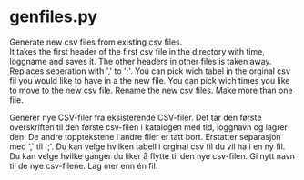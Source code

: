 # genfiles.py
Generate new csv files from existing csv files.  
It takes the first header of the first csv file in the directory with time, loggname and saves it. 
The other headers in other files is taken away.  Replaces seperation with ',' to ';'. 
You can pick wich tabel in the orginal csv fil you would like to have in a the new file. 
You can pick wich times you like to move to the new csv file. 
Rename the new csv files. 
Make more than one file.

Generer nye CSV-filer fra eksisterende CSV-filer.
Det tar den første overskriften til den første csv-filen i katalogen med tid, loggnavn og lagrer den. De andre topptekstene i andre filer er tatt bort.
Erstatter separasjon med ',' til ';'.
Du kan velge hvilken tabell i orginal csv fil du vil ha i en ny fil.
Du kan velge hvilke ganger du liker å flytte til den nye csv-filen.
Gi nytt navn til de nye csv-filene.
Lag mer enn én fil.
